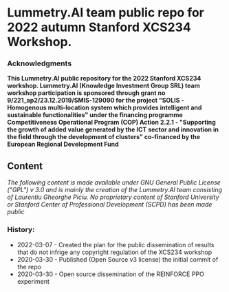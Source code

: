 # Lummetry.AI team public repo for 2022 autumn Stanford XCS234 Workshop.

### Acknowledgments
**This Lummetry.AI public repository for the 2022 Stanford XCS234 workshop. Lummetry.AI (Knowledge Investment Group SRL) team workshop participation is sponsored through grant no 9/221_ap2/23.12.2019/SMIS-129090 for the project "SOLIS - Homogenous multi-location system which provides intelligent and sustainable functionalities" under the financing programme Competitiveness Operational Program (COP) Action 2.2.1 - "Supporting the growth of added value generated by the ICT sector and innovation in the field through the development of clusters" co-financed by the European Regional Development Fund**

## Content

_The following content is made available under GNU General Public License ("GPL") v 3.0 and is mainly the creation of the Lummetry.AI team consisting of Laurentiu Gheorghe Piciu. No proprietary content of Stanford University or Stanford Center of Professional Development (SCPD) has been made public_

### History:

 - 2022-03-07 - Created the plan for the public dissemination of results that do not infrige any copyright regulation of the XCS234 workshop
 - 2020-03-30 - Published (Open Source v3 license) the initial commit of the repo
 - 2020-03-30 - Open source dissemination of the REINFORCE PPO experiment
